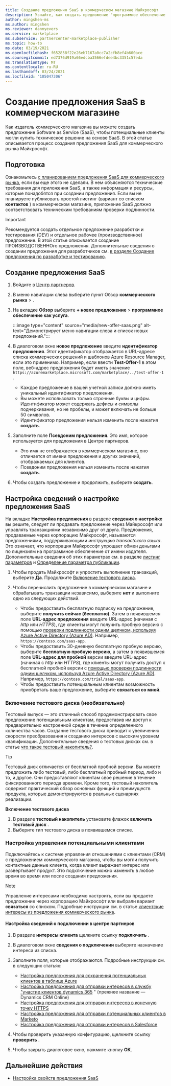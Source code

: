 ```yaml
---
title: Создание предложения SaaS в коммерческом магазине Майкрософт
description: Узнайте, как создать предложение "программное обеспечение как услуга" (SaaS) для перечисления или продажи в Microsoft AppSource, Azure Marketplace или с помощью программы поставщика облачных решений (CSP) на портале коммерческого рынка в центре партнеров Майкрософт.
author: mingshen-ms
ms.author: mingshen
ms.reviewer: dannyevers
ms.service: marketplace
ms.subservice: partnercenter-marketplace-publisher
ms.topic: how-to
ms.date: 03/19/2021
ms.openlocfilehash: f652858f22e26eb7167a0cc7a2cfb8ef4b600ace
ms.sourcegitcommit: ed7376d919a66edcba3566efdee4bc3351c57eda
ms.translationtype: MT
ms.contentlocale: ru-RU
ms.lasthandoff: 03/24/2021
ms.locfileid: "105047306"
---
```

# <a name="how-to-create-a-saas-offer-in-the-commercial-marketplace"></a>Создание предложения SaaS в коммерческом магазине

Как издатель коммерческого магазина вы можете создать предложение Software as Service (SaaS), чтобы потенциальные клиенты могли купить техническое решение на основе SaaS. В этой статье описывается процесс создания предложения SaaS для коммерческого рынка Майкрософт.

## <a name="before-you-begin"></a>Подготовка

Ознакомьтесь [с планированием предложения SaaS для коммерческого рынка](plan-saas-offer.md), если вы еще этого не сделали. В нем объясняются технические требования для приложения SaaS, а также информация и ресурсы, которые понадобятся при создании предложения. Если вы не планируете публиковать простой листинг (вариант со списком **контактов** ) в коммерческом магазине, приложение SaaS должно соответствовать техническим требованиям проверки подлинности.

> [!IMPORTANT]
> Рекомендуется создать отдельное предложение разработки и тестирования (DEV) и отдельное рабочее (производственное) предложение. В этой статье описывается создание ПРОИЗВОДСТВЕННОго предложения. Дополнительные сведения о создании предложения для разработчиков см. [в разделе Создание предложения по разработке и тестированию](create-saas-dev-test-offer.md).

## <a name="create-a-new-saas-offer"></a>Создание предложения SaaS

1. Войдите в [Центр партнеров](https://partner.microsoft.com/dashboard/home).
1. В меню навигации слева выберите пункт Обзор **коммерческого рынка**  >  .
1. На вкладке **Обзор** выберите **+ новое предложение**  >  **программное обеспечение как услуга**.

   :::image type="content" source="media/new-offer-saas.png" alt-text="Демонстрирует меню навигации слева и список новых предложений.":::

1. В диалоговом окне **новое предложение** введите **идентификатор предложения**. Этот идентификатор отображается в URL-адресе списка коммерческих решений и шаблонов Azure Resource Manager, если это применимо. Например, если ввести **Test-Offer-1** в этом поле, веб-адрес предложения будет иметь значение `https://azuremarketplace.microsoft.com/marketplace/../test-offer-1` .
   + Каждое предложение в вашей учетной записи должно иметь уникальный идентификатор предложения.
   + Вы можете использовать только строчные буквы и цифры. Идентификатор может содержать дефисы и символы подчеркивания, но не пробелы, и может включать не больше 50 символов.
   + Идентификатор предложения нельзя изменить после нажатия **создать**.

1. Заполните поле **Псевдоним предложения**. Это имя, которое используется для предложения в Центре партнеров.

   + Это имя не отображается в коммерческом магазине, оно отличается от имени предложения и других значений, отображаемых для клиентов.
   + Псевдоним предложения нельзя изменить после нажатия **создать**.
1. Чтобы создать предложение и продолжить, выберите **создать**.

## <a name="configure-your-saas-offer-setup-details"></a>Настройка сведений о настройке предложения SaaS

На вкладке **Настройка предложения** в разделе **сведения о настройке** вы решите, следует ли продавать предложение через Майкрософт или управлять транзакциями независимо друг от друга. Предложения, продаваемые через корпорацию Майкрософт, называются предложениями, поддерживающими _инструкцию transactского языка_. Это означает, что корпорация Майкрософт упрощает обмен деньгами по лицензиям на программное обеспечение от имени издателя. Дополнительные сведения об этих параметрах см. в разделе [листинг параметров](plan-saas-offer.md#listing-options) и [Определение параметра публикации](determine-your-listing-type.md).

1. Чтобы продать Майкрософт и упростить выполнение транзакций, выберите **Да**. Продолжите [Включение тестового диска](#enable-a-test-drive-optional).

1. Чтобы перечислить предложение в коммерческом магазине и обрабатывать транзакции независимо, выберите **нет** и выполните одно из следующих действий.
   + Чтобы предоставить бесплатную подписку на предложение, выберите **получить сейчас (бесплатно)**. Затем в появившемся поле **URL-адрес предложения** введите URL-адрес (начиная с *http* или *HTTPS*), где клиенты могут получить пробную версию с помощью [проверки подлинности одним щелчком, используя Azure Active Directory (Azure AD)](azure-ad-saas.md). Например, `https://contoso.com/saas-app`.
   + Чтобы предоставить 30-дневную бесплатную пробную версию, выберите **бесплатную пробную версию**, а затем в появившемся поле **URL-адрес для пробной** версии введите URL-адрес (начиная с *http* или *HTTPS*), где клиенты могут получить доступ к бесплатной пробной версии с [помощью проверки подлинности одним щелчком, используя Azure Active Directory (Azure AD)](azure-ad-saas.md). Например, `https://contoso.com/trial/saas-app`.
   + Чтобы предоставить потенциальным клиентам возможность приобретать ваше предложение, выберите **связаться со мной**.

### <a name="enable-a-test-drive-optional"></a>Включение тестового диска (необязательно)

Тестовый выпуск — это отличный способ продемонстрировать свое предложение потенциальным клиентам, предоставив им доступ к предварительно настроенной среде в течение определенного количества часов. Создание тестового диска приводит к увеличению скорости преобразования и созданию интересов с высоким уровнем квалификации. Дополнительные сведения о тестовых дисках см. в статье [что такое тестовый накопитель?](./what-is-test-drive.md).

> [!TIP]
> Тестовый диск отличается от бесплатной пробной версии. Вы можете предложить либо тестовый, либо бесплатный пробный период, либо и то, и другое. Они предоставляют клиентам свое решение в течение фиксированного периода времени. Кроме того, тестовый накопитель содержит практический обзор основных функций и преимуществ продукта, которые демонстрируются в реальных сценариях реализации.

**Включение тестового диска**
1.  В разделе **тестовый накопитель** установите флажок **включить тестовый диск** .
1.  Выберите тип тестового диска в появившемся списке.

### <a name="configure-lead-management"></a>Настройка управления потенциальными клиентами

Подключайтесь к системе управления отношениями с клиентами (CRM) с предложением коммерческого магазина, чтобы вы могли получить контактные данные клиента, когда клиент выражает интерес или развертывает продукт. Это подключение можно изменить в любое время во время или после создания предложения.

> [!NOTE]
> Управление интересами необходимо настроить, если вы продаете предложение через корпорацию Майкрософт или выбрали вариант **связаться** со списком. Подробные инструкции см. в статье [клиентские интересы из предложения коммерческого рынка](partner-center-portal/commercial-marketplace-get-customer-leads.md).

#### <a name="to-configure-the-connection-details-in-partner-center"></a>Настройка сведений о подключении в центре партнеров

1.  В разделе **интересы клиента** щелкните ссылку **подключить** .
1. В диалоговом окне **сведения о подключении** выберите назначение интереса из списка.
1. Заполните поля, которые отображаются. Подробные инструкции см. в следующих статьях:

   - [Настройка предложения для сохранения потенциальных клиентов в таблице Azure](./partner-center-portal/commercial-marketplace-lead-management-instructions-azure-table.md#configure-your-offer-to-send-leads-to-the-azure-table)
   - [Настройка предложения для отправки интересов в службу "участие клиентов dynamics 365](./partner-center-portal/commercial-marketplace-lead-management-instructions-dynamics.md#configure-your-offer-to-send-leads-to-dynamics-365-customer-engagement) " (прежнее название — Dynamics CRM Online)
   - [Настройка предложения для отправки интересов в конечную точку HTTPS](./partner-center-portal/commercial-marketplace-lead-management-instructions-https.md#configure-your-offer-to-send-leads-to-the-https-endpoint)
   - [Настройка предложения для отправки потенциальных клиентов в Marketo](./partner-center-portal/commercial-marketplace-lead-management-instructions-marketo.md#configure-your-offer-to-send-leads-to-marketo)
   - [Настройка предложения для отправки интересов в Salesforce](./partner-center-portal/commercial-marketplace-lead-management-instructions-salesforce.md#configure-your-offer-to-send-leads-to-salesforce)

1. Чтобы проверить указанную конфигурацию, щелкните ссылку **проверить** .
1. Чтобы закрыть диалоговое окно, нажмите кнопку **ОК**.

## <a name="next-steps"></a>Дальнейшие действия

- [Настройка свойств предложения SaaS](create-new-saas-offer-properties.md)